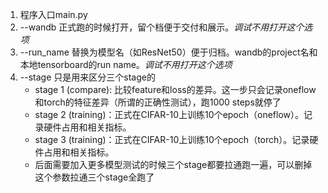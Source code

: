1. 程序入口main.py
1. --wandb 正式跑的时候打开，留个档便于交付和展示。*调试不用打开这个选项*
1. --run_name 替换为模型名（如ResNet50）便于归档。wandb的project名和本地tensorboard的run name。*调试不用打开这个选项*
1. --stage 只是用来区分三个stage的
    - stage 1 (compare): 比较feature和loss的差异。这一步只会记录oneflow和torch的特征差异（所谓的正确性测试），跑1000 steps就停了
    - stage 2 (training)：正式在CIFAR-10上训练10个epoch（oneflow）。记录硬件占用和相关指标。
    - stage 3 (training)：正式在CIFAR-10上训练10个epoch（torch）。记录硬件占用和相关指标。
    - 后面需要加入更多模型测试的时候三个stage都要拉通跑一遍，可以删掉这个参数拉通三个stage全跑了
